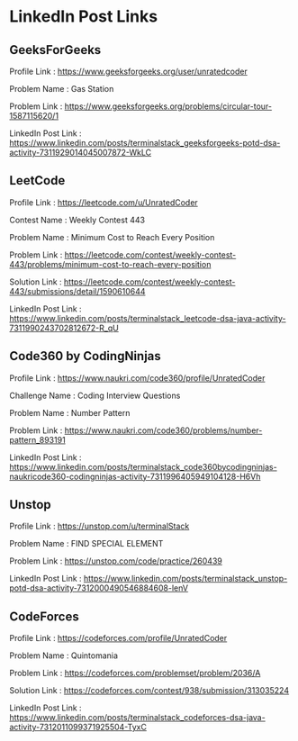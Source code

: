 # LinkedIn Post Links

## GeeksForGeeks

Profile Link : https://www.geeksforgeeks.org/user/unratedcoder

Problem Name : Gas Station

Problem Link : https://www.geeksforgeeks.org/problems/circular-tour-1587115620/1

LinkedIn Post Link : https://www.linkedin.com/posts/terminalstack_geeksforgeeks-potd-dsa-activity-7311929014045007872-WkLC

## LeetCode

Profile Link : https://leetcode.com/u/UnratedCoder

Contest Name : Weekly Contest 443

Problem Name : Minimum Cost to Reach Every Position

Problem Link : https://leetcode.com/contest/weekly-contest-443/problems/minimum-cost-to-reach-every-position

Solution Link : https://leetcode.com/contest/weekly-contest-443/submissions/detail/1590610644

LinkedIn Post Link : https://www.linkedin.com/posts/terminalstack_leetcode-dsa-java-activity-7311990243702812672-R_qU

## Code360 by CodingNinjas

Profile Link : https://www.naukri.com/code360/profile/UnratedCoder

Challenge Name : Coding Interview Questions

Problem Name : Number Pattern

Problem Link : https://www.naukri.com/code360/problems/number-pattern_893191

LinkedIn Post Link : https://www.linkedin.com/posts/terminalstack_code360bycodingninjas-naukricode360-codingninjas-activity-7311996405949104128-H6Vh

## Unstop

Profile Link : https://unstop.com/u/terminalStack

Problem Name : FIND SPECIAL ELEMENT

Problem Link : https://unstop.com/code/practice/260439

LinkedIn Post Link : https://www.linkedin.com/posts/terminalstack_unstop-potd-dsa-activity-7312000490546884608-lenV

## CodeForces

Profile Link : https://codeforces.com/profile/UnratedCoder

Problem Name : Quintomania

Problem Link : https://codeforces.com/problemset/problem/2036/A

Solution Link : https://codeforces.com/contest/938/submission/313035224

LinkedIn Post Link : https://www.linkedin.com/posts/terminalstack_codeforces-dsa-java-activity-7312011099371925504-TyxC

